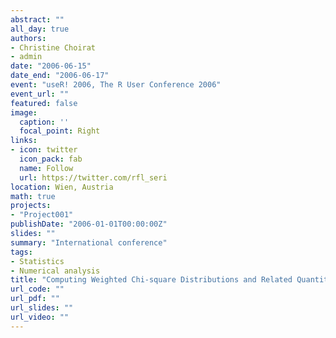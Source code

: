 ```yaml
---
abstract: ""
all_day: true
authors:
- Christine Choirat
- admin
date: "2006-06-15"
date_end: "2006-06-17"
event: "useR! 2006, The R User Conference 2006"
event_url: ""
featured: false
image:
  caption: ''
  focal_point: Right
links:
- icon: twitter
  icon_pack: fab
  name: Follow
  url: https://twitter.com/rfl_seri
location: Wien, Austria
math: true
projects:
- "Project001"
publishDate: "2006-01-01T00:00:00Z"
slides: ""
summary: "International conference"
tags:
- Statistics
- Numerical analysis
title: "Computing Weighted Chi-square Distributions and Related Quantities"
url_code: ""
url_pdf: ""
url_slides: ""
url_video: ""
---
```

